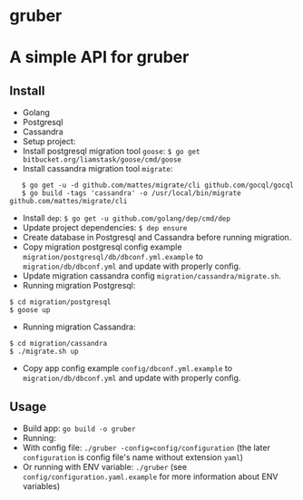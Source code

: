 # gruber

A simple API for gruber
===

## Install

- Golang
- Postgresql
- Cassandra
- Setup project:
 - Install postgresql migration tool `goose`: `$ go get bitbucket.org/liamstask/goose/cmd/goose`
 - Install cassandra migration tool `migrate`:
 ```
	$ go get -u -d github.com/mattes/migrate/cli github.com/gocql/gocql
	$ go build -tags 'cassandra' -o /usr/local/bin/migrate github.com/mattes/migrate/cli
 ```
 - Install `dep`: `$ go get -u github.com/golang/dep/cmd/dep`
 - Update project dependencies: `$ dep ensure`
 - Create database in Postgresql and Cassandra before running migration.
 - Copy migration postgresql config example `migration/postgresql/db/dbconf.yml.example` to `migration/db/dbconf.yml` and update with properly config.
 - Update migration cassandra config `migration/cassandra/migrate.sh`.
 - Running migration Postgresql:
 ```
 $ cd migration/postgresql
 $ goose up
 ```
 - Running migration Cassandra:
 ```
 $ cd migration/cassandra
 $ ./migrate.sh up
 ```
 - Copy app config example `config/dbconf.yml.example` to `migration/db/dbconf.yml` and update with properly config.

## Usage

- Build app: `go build -o gruber`
- Running:
 - With config file: `./gruber -config=config/configuration` (the later `configuration` is config file's name without extension `yaml`)
 - Or running with ENV variable: `./gruber` (see `config/configuration.yaml.example` for more information about ENV variables)
